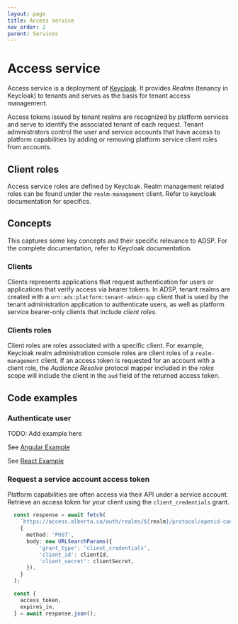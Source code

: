 ```yaml
---
layout: page
title: Access service
nav_order: 2
parent: Services
---
```


# Access service
Access service is a deployment of [Keycloak](https://www.keycloak.org/). It provides *Realms* (tenancy in Keycloak) to tenants and serves as the basis for tenant access management.

Access tokens issued by tenant realms are recognized by platform services and serve to identify the associated tenant of each request. Tenant administrators control the user and service accounts that have access to platform capabilities by adding or removing platform service client roles from accounts.

## Client roles
Access service roles are defined by Keycloak. Realm management related roles can be found under the `realm-management` client. Refer to keycloak documentation for specifics.

## Concepts
This captures some key concepts and their specific relevance to ADSP. For the complete documentation, refer to Keycloak documentation.

### Clients
Clients represents applications that request authentication for users or applications that verify access via bearer tokens. In ADSP, tenant realms are created with a `urn:ads:platform:tenant-admin-app` client that is used by the tenant administration application to authenticate users, as well as platform service bearer-only clients that include *client roles*.

### Clients roles
Client roles are roles associated with a specific client. For example, Keycloak realm administration console roles are client roles of a `realm-management` client. If an access token is requested for an account with a client role, the *Audience Resolve* protocol mapper included in the *roles* scope will include the client in the `aud` field of the returned access token.

## Code examples
### Authenticate user
TODO: Add example here

See [Angular Example](https://github.com/abgov/dio-keycloak-angular-sample)

See [React Example](https://github.com/abgov/nx-tools-example/tree/actions-pipeline/apps/react-dotnet-example-app)

### Request a service account access token
Platform capabilities are often access via their API under a service account. Retrieve an access token for your client using the `client_credentials` grant.

```typescript
  const response = await fetch(
    `https://access.alberta.ca/auth/realms/${realm}/protocol/openid-connect/token`,
    {
      method: 'POST',
      body: new URLSearchParams({
          'grant_type': 'client_credentials',
          'client_id': clientId,
          'client_secret': clientSecret,
      }),
    }
  );

  const {
    access_token,
    expires_in,
  } = await response.json();
```
